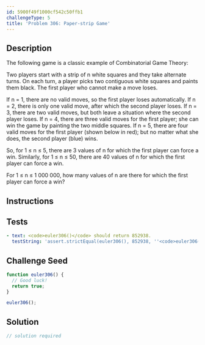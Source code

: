 ```yaml
---
id: 5900f49f1000cf542c50ffb1
challengeType: 5
title: 'Problem 306: Paper-strip Game'
---
```


## Description
<section id='description'>
The following game is a classic example of Combinatorial Game Theory:

Two players start with a strip of n white squares and they take alternate turns.
On each turn, a player picks two contiguous white squares and paints them black.
The first player who cannot make a move loses.

If n = 1, there are no valid moves, so the first player loses automatically.
If n = 2, there is only one valid move, after which the second player loses.
If n = 3, there are two valid moves, but both leave a situation where the second player loses.
If n = 4, there are three valid moves for the first player; she can win the game by painting the two middle squares.
If n = 5, there are four valid moves for the first player (shown below in red); but no matter what she does, the second player (blue) wins.



So, for 1 ≤ n ≤ 5, there are 3 values of n for which the first player can force a win.
Similarly, for 1 ≤ n ≤ 50, there are 40 values of n for which the first player can force a win.

For 1 ≤ n ≤ 1 000 000, how many values of n are there for which the first player can force a win?
</section>

## Instructions
<section id='instructions'>

</section>

## Tests
<section id='tests'>

```yml
- text: <code>euler306()</code> should return 852938.
  testString: 'assert.strictEqual(euler306(), 852938, ''<code>euler306()</code> should return 852938.'');'

```

</section>

## Challenge Seed
<section id='challengeSeed'>

<div id='js-seed'>

```js
function euler306() {
  // Good luck!
  return true;
}

euler306();
```

</div>



</section>

## Solution
<section id='solution'>

```js
// solution required
```
</section>
